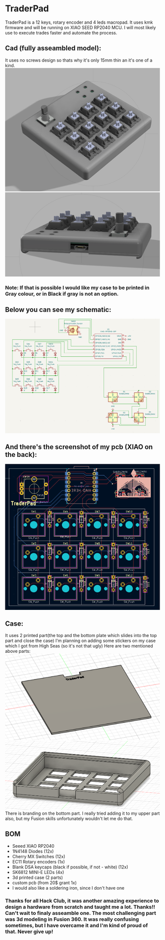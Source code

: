 # TraderPad
TraderPad is a 12 keys, rotary encoder and 4 leds macropad. It uses kmk firmware and will be running on XIAO SEED RP2040 MCU.
I will most likely use to execute trades faster and automate the process.

## Cad (fully asseambled model):
It uses no screws design so thats why it's only 15mm thin an it's one of a kind.
![alt text](./assets/preview.png)
![alt text](./assets/preview_back.png)
### Note: If that is possible I would like my case to be printed in Gray colour, or in Black if gray is not an option.
## Below you can see my schematic:
![alt text](./assets/schematics.png)
## And there's the screenshot of my pcb (XIAO on the back):
![alt text](./assets/pcb.png)

## Case:
It uses 2 printed part(the top and the bottom plate which slides into the top part and close the case)
I'm planning on adding some stickers on my case which I got from High Seas (so it's not that ugly)
Here are two mentioned above parts:
![alt text](./assets/bottom.png)
![alt text](./assets/top.png)
There is branding on the bottom part. I really tried adding it to my upper part also, but my Fusion skills unfortunately wouldn't let me do that.

## BOM
- Seeed XIAO RP2040
- 1N4148 Diodes (12x)
- Cherry MX Switches (12x)
- EC11 Rotary encoders (1x)
- Blank DSA keycaps (black if possible, if not - white) (12x)
- SK6812 MINI-E LEDs (4x)
- 3d printed case (2 parts)
- custom pcb (from 20$ grant 1x)
- I would also like a soldering iron, since I don't have one

### Thanks for all Hack Club, it  was another amazing experience to design a hardware from scratch and taught me a lot. Thanks!! Can't wait to finaly asseamble one. The most challenging part was 3d  modeling in Fusion 360. It was really confusing sometimes, but I have overcame it and I'm kind of proud of that. Never give up!